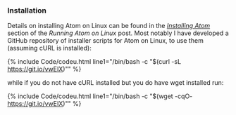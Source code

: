 ### Installation
Details on installing Atom on Linux can be found in the [*Installing Atom*](https://fusion809.github.io/running-atom-on-linux/#installing-atom) section of the *Running Atom on Linux* post. Most notably I have developed a GitHub repository of installer scripts for Atom on Linux, to use them (assuming cURL is installed):

{% include Code/codeu.html line1="/bin/bash -c &quot;$(curl -sL https://git.io/vwEIX)&quot;" %}

while if you do not have cURL installed but you do have wget installed run:

{% include Code/codeu.html line1="/bin/bash -c &quot;$(wget -cqO- https://git.io/vwEIX)&quot;" %}
